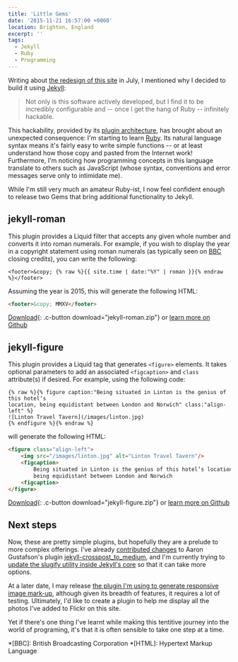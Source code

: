 ```yaml
---
title: 'Little Gems'
date: '2015-11-21 16:57:00 +0000'
location: Brighton, England
excerpt: ''
tags:
  - Jekyll
  - Ruby
  - Programming
---
```

Writing about [the redesign of this site][1] in July, I mentioned why I decided to build it using [Jekyll][2]:

> Not only is this software actively developed, but I find it to be incredibly configurable and -- once I get the hang of Ruby -- infinitely hackable.

This hackability, provided by its [plugin architecture][3], has brought about an unexpected consequence: I'm starting to learn [Ruby][4]. Its natural language syntax means it's fairly easy to write simple functions -- or at least understand how those copy and pasted from the Internet work! Furthermore, I'm noticing how programming concepts in this language translate to others such as JavaScript (whose syntax, conventions and error messages serve only to intimidate me).

While I'm still very much an amateur Ruby-ist, I now feel confident enough to release two Gems that bring additional functionality to Jekyll.

## jekyll-roman
This plugin provides a Liquid filter that accepts any given whole number and converts it into roman numerals. For example, if you wish to display the year in a copyright statement using roman numerals (as typically seen on [BBC][5] closing credits), you can write the following:

~~~ liquid
<footer>&copy; {% raw %}{{ site.time | date:"%Y" | roman }}{% endraw %}</footer>
~~~

Assuming the year is 2015, this will generate the following HTML:

~~~ html
<footer>&copy; MMXV</footer>
~~~

[Download][6]{: .c-button download="jekyll-roman.zip"} <span class="u-conj">or</span> [learn more on Github][7]

## jekyll-figure
This plugin provides a Liquid tag that generates `<figure>` elements. It takes optional parameters to add an associated `<figcaption>` and `class` attribute(s) if desired. For example, using the following code:

~~~ liquid
{% raw %}{% figure caption:"Being situated in Linton is the genius of this hotel’s 
location, being equidistant between London and Norwich" class:"align-left" %}
![Linton Travel Tavern](/images/linton.jpg)
{% endfigure %}{% endraw %}
~~~

will generate the following HTML:

~~~ html
<figure class="align-left">
    <img src="/images/linton.jpg" alt="Linton Travel Tavern"/>
    <figcaption>
        Being situated in Linton is the genius of this hotel’s location,
        being equidistant between London and Norwich
    <figcaption>
</figure>
~~~

[Download][8]{: .c-button download="jekyll-figure.zip"} <span class="u-conj">or</span> [learn more on Github][9]

## Next steps
Now, these are pretty simple plugins, but hopefully they are a prelude to more complex offerings. I've already [contributed changes][10] to Aaron Gustafson's plugin [jekyll-crosspost_to_medium][11], and I'm currently trying to [update the slugify utility inside Jekyll's core][12] so that it can take more options.

At a later date, I may release [the plugin I'm using to generate responsive image mark-up][13], although given its breadth of features, it requires a lot of testing. Ultimately, I'd like to create a plugin to help me display all the photos I've added to Flickr on this site.

Yet if there's one thing I've learnt while making this tentitive journey into the world of programing, it's that it is often sensible to take one step at a time.

[1]: /2015/07/shipped
[2]: http://jekyllrb.com
[3]: http://jekyllrb.com/docs/plugins/
[4]: https://www.ruby-lang.org/en/
[5]: http://www.bbc.co.uk/commissioning/tv/production/articles/credits-branding-trademarks
[6]: https://github.com/paulrobertlloyd/jekyll-roman/archive/master.zip
[7]: https://github.com/paulrobertlloyd/jekyll-roman
[8]: https://github.com/paulrobertlloyd/jekyll-figure/archive/master.zip
[9]: https://github.com/paulrobertlloyd/jekyll-figure
[10]: https://github.com/aarongustafson/jekyll-crosspost_to_medium/pull/3
[11]: https://github.com/aarongustafson/jekyll-crosspost_to_medium
[12]: https://talk.jekyllrb.com/t/is-there-a-desirability-for-configurable-slugify-character-in-core/1558/6
[13]: https://github.com/paulrobertlloyd/paulrobertlloyd.com/blob/2c9a499/source/_plugins/picture.rb

*[BBC]: British Broadcasting Corporation
*[HTML]: Hypertext Markup Language
